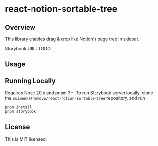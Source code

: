 # react-notion-sortable-tree

## Overview

This library enables drag & drop like [Notion](https://www.notion.so)'s page tree in sidebar.

Storybook URL: TODO

## Usage

<!-- TODO -->

## Running Locally

Requires Node 20.x and pnpm 3+. To run Storybook server locally, clone the `suimenkathemove/react-notion-sortable-tree` repository, and run

```sh
pnpm install
pnpm storybook
```

## License

This is MIT licensed.
